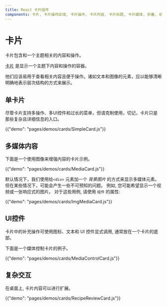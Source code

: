 ```yaml
---
title: React 卡片组件
components: 卡片, 卡片操作区域, 卡片操作, 卡片内容, 卡片标题, 卡片媒体, 折叠, 纸张
---
```

# 卡片

<p class="description">卡片包含和一个主题相关的内容和操作。</p>

[卡片](https://material.io/design/components/cards.html) 是显示一个主题下内容和操作的容器。

他们应该易用于查看相关内容且便于操作。诸如文本和图像的元素，应以能够清晰明确地表示层次结构的方式来展示。

## 单卡片

尽管卡片支持多操作、多UI控件和过长的菜单，但请克制使用，切记，卡片只是那些复杂且详细信息的入口。

{{"demo": "pages/demos/cards/SimpleCard.js"}}

## 多媒体内容

下面是一个使用图像来增强内容的卡片示例。

{{"demo": "pages/demos/cards/MediaCard.js"}}

默认情况下，我们使用给`<div>` 元素加一个 *背景图片* 的方式来显示多媒体元素。 但在某些情况下，可能会产生一些不可预知的问题。 例如, 您可能希望显示一个视频或一张响应式的图片。 对于这些用例, 请使用 `组件` 的属性:

{{"demo": "pages/demos/cards/ImgMediaCard.js"}}

## UI控件

卡片中的补充操作可使用图标、文本和 UI 控件显式调用, 通常放在一个卡片的底部。

下面是一个媒体控制卡片的例子。

{{"demo": "pages/demos/cards/MediaControlCard.js"}}

## 复杂交互

在桌面上, 卡片内容可以进行扩展。

{{"demo": "pages/demos/cards/RecipeReviewCard.js"}}